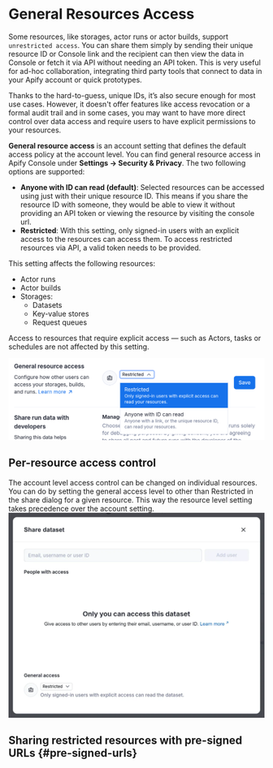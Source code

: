 # General Resources Access

Some resources, like storages, actor runs or actor builds, support `unrestricted access`. You can share them simply by sending their unique resource ID or Console link and the recipient can then view the data in Console or fetch it via API without needing an API token. This is very useful for ad-hoc collaboration, integrating third party tools that connect to data in your Apify account or quick prototypes.

Thanks to the hard-to-guess, unique IDs, it’s also secure enough for most use cases. However, it doesn't offer features like access revocation or a formal audit trail and in some cases, you may want to have more direct control over data access and require users to have explicit permissions to your resources.

**General resource access** is an account setting that defines the default access policy at the account level. You can find general resource access in Apify Console under **Settings → Security & Privacy**. The two following options are supported:

- **Anyone with ID can read (default)**: Selected resources can be accessed using just with their unique resource ID. This means if you share the resource ID with someone, they would be able to view it without providing an API token or viewing the resource by visiting the console url.
- **Restricted**: With this setting, only signed-in users with an explicit access to the resources can access them. To access restricted resources via API, a valid token needs to be provided.

This setting affects the following resources:

- Actor runs
- Actor builds
- Storages:
  - Datasets
  - Key-value stores
  - Request queues

Access to resources that require explicit access — such as Actors, tasks or schedules are not affected by this setting.

![Setup account-level general resources access setting](./images/general-resouce-access//account-setting.png)

## Per-resource access control

The account level access control can be changed on individual resources. You can do by setting the general access level to other than Restricted  in the share dialog for a given resource. This way the resource level setting takes precedence over the account setting.
![Setup resource level access control](./images/general-resouce-access/share-resource-dialog.png)

## Sharing restricted resources with pre-signed URLs {#pre-signed-urls}
